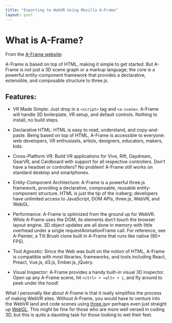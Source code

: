 ```yaml
---
title: "Exporting to WebVR Using Mozilla A-Frame"
layout: post
---
```


# What is A-Frame?
From the [A-Frame website](https://aframe.io/docs/0.7.0/introduction/):

A-Frame is based on top of HTML, making it simple to get started. But A-Frame is not just a 3D scene graph or a markup language; the core is a powerful entity-component framework that provides a declarative, extensible, and composable structure to three.js.


## Features:

* VR Made Simple: Just drop in a `<script>` tag and `<a-scene>`. A-Frame will handle 3D boilerplate, VR setup, and default controls. Nothing to install, no build steps.

* Declarative HTML: HTML is easy to read, understand, and copy-and-paste. Being based on top of HTML, A-Frame is accessible to everyone: web developers, VR enthusiasts, artists, designers, educators, makers, kids.

* Cross-Platform VR: Build VR applications for Vive, Rift, Daydream, GearVR, and Cardboard with support for all respective controllers. Don’t have a headset or controllers? No problem! A-Frame still works on standard desktop and smartphones.

* Entity-Component Architecture: A-Frame is a powerful three.js framework, providing a declarative, composable, reusable entity-component structure. HTML is just the tip of the iceberg; developers have unlimited access to JavaScript, DOM APIs, three.js, WebVR, and WebGL.

* Performance: A-Frame is optimized from the ground up for WebVR. While A-Frame uses the DOM, its elements don’t touch the browser layout engine. 3D object updates are all done in memory with little overhead under a single requestAnimationFrame call. For reference, see A-Painter, a Tilt Brush clone built in A-Frame that runs like native (90+ FPS).

* Tool Agnostic: Since the Web was built on the notion of HTML, A-Frame is compatible with most libraries, frameworks, and tools including React, Preact, Vue.js, d3.js, Ember.js, jQuery.

* Visual Inspector: A-Frame provides a handy built-in visual 3D inspector. Open up any A-Frame scene, hit `<ctrl> + <alt> + i`, and fly around to peek under the hood!

What I personally like about A-Frame is that it really simplifies the process of making WebVR sites. Without A-Frame, you would have to venture into the WebVR land and code scenes using [three.js](https://threejs.org/)or perhaps even just straight up [WebGL](https://developer.mozilla.org/en-US/docs/Web/API/WebGL_API). This might be fine for those who are more well versed in coding 3D, but this is quite a daunting task for those looking to wet their feet. 

